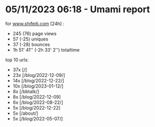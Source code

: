 # 05/11/2023 06:18 - Umami report
for www.shifeiti.com [24h] :

 - 245 (76) page views
 - 57 (-25) uniques
 - 37 (-28) bounces
 - 1h 51' 41'' (-2h 33' 2'') totaltime


top 10 urls:
 - 37x [/]
 - 23x [/blog/2022-12-09/]
 - 14x [/blog/2022-12-22/]
 - 10x [/blog/2023-01-12/]
 - 8x [/bbtalk/]
 - 8x [/blog/2022-12-09]
 - 6x [/blog/2022-08-22/]
 - 5x [/blog/2022-12-22]
 - 5x [/about/]
 - 5x [/blog/2022-05-07/]


